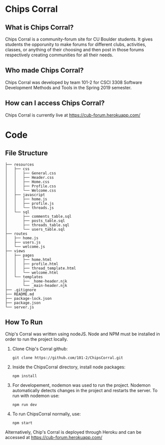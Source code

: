 # Chips Corral

## What is Chips Corral?
Chips Corral is a community-forum site for CU Boulder students. It gives students the opporunity to make forums for different clubs, activities, classes, or anything of their choosing and then post in those forums respectively creating communities for all their needs.

## Who made Chips Corral?
Chips Corral was developed by team 101-2 for CSCI 3308 Software Development Methods and Tools in the Spring 2019 semester.

## How can I access Chips Corral?
Chips Corral is currently live at https://cub-forum.herokuapp.com/

# Code

## File Structure
```
├── resources
│   ├── css
│   │   ├── General.css
│   │   ├── Header.css
│   │   ├── Home.css
│   │   ├── Profile.css
│   │   └── Welcome.css
│   ├── javascript
│   │   ├── home.js
│   │   ├── profile.js
│   │   └── threads.js
│   └── sql
│       ├── comments_table.sql
│       ├── posts_table.sql
│       ├── threads_table.sql
│       └── users_table.sql
├── routes
│   ├── home.js
│   ├── users.js
│   └── welcome.js
├── views
│   ├── pages
│   │   ├── home.html
│   │   ├── profile.html
│   │   ├── thread_template.html
│   │   └── welcome.html
│   └── templates
│       ├── _home-header.njk
│       └── _main-header.njk
├── .gitignore
├── README.md
├── package-lock.json
├── package.json
└── server.js
```
## How To Run
Chip's Corral was written using nodeJS. Node and NPM must be installed in order to run the project locally.

1. Clone Chip's Corral github:
   ```
   git clone https://github.com/101-2/ChipsCorral.git
   ```
2. Inside the ChipsCorral directory, install node packages:
   ```
   npm install
   ```
3. For developement, nodemon was used to run the project. Nodemon automatically detects changes in the project and restarts the server. To run with nodemon use:
   ```
   npm run dev
   ```
4. To run ChipsCorral normally, use:
   ```
   npm start
   ```

Alternatively, Chip's Corral is deployed through Heroku and can be accessed at https://cub-forum.herokuapp.com/


